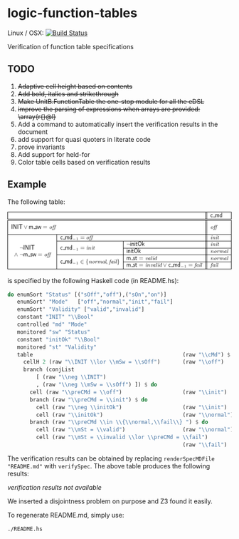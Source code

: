 
# logic-function-tables
Linux / OSX: 
[![Build Status](https://travis-ci.org/unitb/logic-function-tables.svg?branch=master)](https://travis-ci.org/unitb/logic-function-tables)


Verification of function table specifications

## TODO
 1. ~~Adaptive cell height based on contents~~
 2. ~~Add bold, italics and strikethrough~~
 3. ~~Make UnitB.FunctionTable the one-stop module for all the eDSL~~
 4. ~~improve the parsing of expressions when arrays are provided: \array{r{}@l}~~
 5. Add a command to automatically insert the verification results in the document
 6. add support for quasi quoters in literate code
 7. prove invariants
 8. Add support for held-for
 9. Color table cells based on verification results


## Example
The following table:



![alt text](table13.png)



is specified by the following Haskell code (in README.hs):

```haskell
do enumSort "Status" [("sOff","off"),("sOn","on")]
   enumSort' "Mode"   ["off","normal","init","fail"]
   enumSort' "Validity" ["valid","invalid"]
   constant "INIT" "\\Bool"
   controlled "md" "Mode"
   monitored "sw" "Status"
   constant "initOk" "\\Bool"
   monitored "st" "Validity"
   table                                               (raw "\\cMd") $ do
     cellH 2 (raw "\\INIT \\lor \\mSw = \\sOff")       (raw "\\off") 
     branch (conjList 
         [ (raw "\\neg \\INIT")
         , (raw "\\neg \\mSw = \\sOff") ]) $ do
       cell (raw "\\preCMd = \\off")                   (raw "\\init")
       branch (raw "\\preCMd = \\init") $ do
         cell (raw "\\neg \\initOk")                   (raw "\\init")
         cell (raw "\\initOk")                         (raw "\\normal")
       branch (raw "\\preCMd \\in \\{\\normal,\\fail\\} ") $ do
         cell (raw "\\mSt = \\valid")                  (raw "\\normal")
         cell (raw "\\mSt = \\invalid \\lor \\preCMd = \\fail")             
                                                       (raw "\\fail") 
```

The verification results can be obtained by replacing
`renderSpecMDFile "README.md"` with `verifySpec`. The above table
produces the following results:

_verification results not available_

We inserted a disjointness problem on purpose and Z3 found it
easily.

To regenerate README.md, simply use:

```
./README.hs 
```
